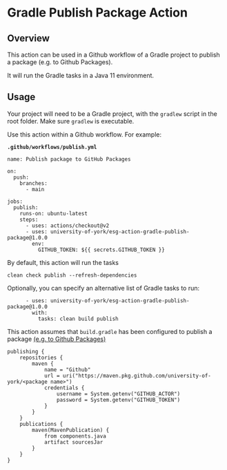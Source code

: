 # Gradle Publish Package Action

## Overview

This action can be used in a Github workflow of a Gradle project
to publish a package (e.g. to Github Packages).

It will run the Gradle tasks in a Java 11 environment.

## Usage

Your project will need to be a Gradle project, with the `gradlew` script in the
root folder. Make sure `gradlew` is executable.

Use this action within a Github workflow. For example:

**`.github/workflows/publish.yml`**

```
name: Publish package to GitHub Packages

on:
  push:
    branches:
      - main

jobs:
  publish:
    runs-on: ubuntu-latest
    steps:
      - uses: actions/checkout@v2
      - uses: university-of-york/esg-action-gradle-publish-package@1.0.0
        env:
          GITHUB_TOKEN: ${{ secrets.GITHUB_TOKEN }}
```

By default, this action will run the tasks 

```clean check publish --refresh-dependencies```

Optionally, you can specify an alternative list of Gradle tasks to run:

```
      - uses: university-of-york/esg-action-gradle-publish-package@1.0.0
        with:
          tasks: clean build publish
```

This action assumes that `build.gradle` has been configured to publish a package
[(e.g. to Github Packages)](https://docs.github.com/en/actions/guides/publishing-java-packages-with-gradle#publishing-packages-to-github-packages)

```
publishing {
    repositories {
        maven {
            name = "Github"
            url = uri("https://maven.pkg.github.com/university-of-york/<package name>")
            credentials {
                username = System.getenv("GITHUB_ACTOR")
                password = System.getenv("GITHUB_TOKEN")
            }
        }
    }
    publications {
        maven(MavenPublication) {
            from components.java
            artifact sourcesJar
        }
    }
}
```